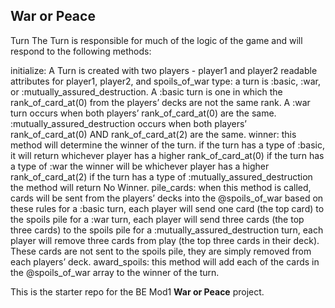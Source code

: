 ## War or Peace
Turn
The Turn is responsible for much of the logic of the game and will respond to the following methods:

initialize: A Turn is created with two players - player1 and player2
readable attributes for player1, player2, and spoils_of_war
type: a turn is :basic, :war, or :mutually_assured_destruction.
    A :basic turn is one in which the rank_of_card_at(0) from the players’ decks are not the same rank.
    A :war turn occurs when both players’ rank_of_card_at(0) are the same.
    :mutually_assured_destruction occurs when both players’ rank_of_card_at(0) AND rank_of_card_at(2) are the same.
winner: this method will determine the winner of the turn.
    if the turn has a type of :basic, it will return whichever player has a higher rank_of_card_at(0)
    if the turn has a type of :war the winner will be whichever player has a higher rank_of_card_at(2)
    if the turn has a type of :mutually_assured_destruction the method will return No Winner.
pile_cards: when this method is called, cards will be sent from the players’ decks into the @spoils_of_war based on these rules
    for a :basic turn, each player will send one card (the top card) to the spoils pile
    for a :war turn, each player will send three cards (the top three cards) to the spoils pile
    for a :mutually_assured_destruction turn, each player will remove three cards from play (the top three cards in their deck). These cards are not sent to the spoils pile, they are simply removed from each players’ deck.
award_spoils: this method will add each of the cards in the @spoils_of_war array to the winner of the turn.

This is the starter repo for the BE Mod1 **War or Peace** project.
